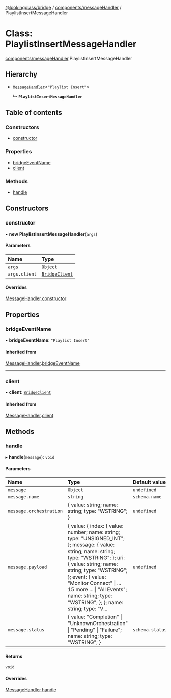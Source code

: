 [@lookingglass/bridge](../README.md) / [components/messageHandler](../modules/components_messageHandler.md) / PlaylistInsertMessageHandler

# Class: PlaylistInsertMessageHandler

[components/messageHandler](../modules/components_messageHandler.md).PlaylistInsertMessageHandler

## Hierarchy

- [`MessageHandler`](components_messageHandler.MessageHandler.md)<``"Playlist Insert"``\>

  ↳ **`PlaylistInsertMessageHandler`**

## Table of contents

### Constructors

- [constructor](components_messageHandler.PlaylistInsertMessageHandler.md#constructor)

### Properties

- [bridgeEventName](components_messageHandler.PlaylistInsertMessageHandler.md#bridgeeventname)
- [client](components_messageHandler.PlaylistInsertMessageHandler.md#client)

### Methods

- [handle](components_messageHandler.PlaylistInsertMessageHandler.md#handle)

## Constructors

### constructor

• **new PlaylistInsertMessageHandler**(`args`)

#### Parameters

| Name | Type |
| :------ | :------ |
| `args` | `Object` |
| `args.client` | [`BridgeClient`](client_BridgeClient.BridgeClient.md) |

#### Overrides

[MessageHandler](components_messageHandler.MessageHandler.md).[constructor](components_messageHandler.MessageHandler.md#constructor)

## Properties

### bridgeEventName

• **bridgeEventName**: ``"Playlist Insert"``

#### Inherited from

[MessageHandler](components_messageHandler.MessageHandler.md).[bridgeEventName](components_messageHandler.MessageHandler.md#bridgeeventname)

___

### client

• **client**: [`BridgeClient`](client_BridgeClient.BridgeClient.md)

#### Inherited from

[MessageHandler](components_messageHandler.MessageHandler.md).[client](components_messageHandler.MessageHandler.md#client)

## Methods

### handle

▸ **handle**(`message`): `void`

#### Parameters

| Name | Type | Default value |
| :------ | :------ | :------ |
| `message` | `Object` | `undefined` |
| `message.name` | `string` | `schema.name` |
| `message.orchestration` | { value: string; name: string; type: "WSTRING"; } | `undefined` |
| `message.payload` | { value: { index: { value: number; name: string; type: "UNSIGNED\_INT"; }; message: { value: string; name: string; type: "WSTRING"; }; uri: { value: string; name: string; type: "WSTRING"; }; event: { value: "Monitor Connect" \| ... 15 more ... \| "All Events"; name: string; type: "WSTRING"; }; }; name: string; type: "V... | `undefined` |
| `message.status` | { value: "Completion" \| "UnknownOrchestration" \| "Pending" \| "Failure"; name: string; type: "WSTRING"; } | `schema.status` |

#### Returns

`void`

#### Overrides

[MessageHandler](components_messageHandler.MessageHandler.md).[handle](components_messageHandler.MessageHandler.md#handle)
